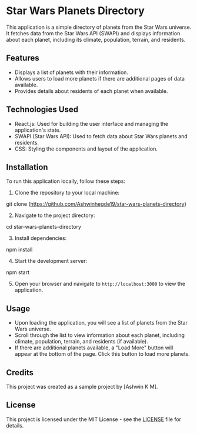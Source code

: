 # Star Wars Planets Directory

This application is a simple directory of planets from the Star Wars universe. It fetches data from the Star Wars API (SWAPI) and displays information about each planet, including its climate, population, terrain, and residents.

## Features

- Displays a list of planets with their information.
- Allows users to load more planets if there are additional pages of data available.
- Provides details about residents of each planet when available.

## Technologies Used

- React.js: Used for building the user interface and managing the application's state.
- SWAPI (Star Wars API): Used to fetch data about Star Wars planets and residents.
- CSS: Styling the components and layout of the application.

## Installation

To run this application locally, follow these steps:

1. Clone the repository to your local machine:

git clone (https://github.com/Ashwinhegde19/star-wars-planets-directory)


2. Navigate to the project directory:

cd star-wars-planets-directory


3. Install dependencies:

npm install

4. Start the development server:

npm start

5. Open your browser and navigate to `http://localhost:3000` to view the application.

## Usage

- Upon loading the application, you will see a list of planets from the Star Wars universe.
- Scroll through the list to view information about each planet, including climate, population, terrain, and residents (if available).
- If there are additional planets available, a "Load More" button will appear at the bottom of the page. Click this button to load more planets.

## Credits

This project was created as a sample project by [Ashwin K M].

## License

This project is licensed under the MIT License - see the [LICENSE](LICENSE) file for details.
